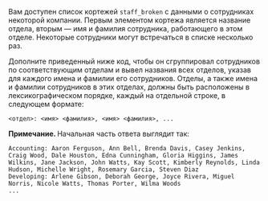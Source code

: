 <span><p>Вам доступен список кортежей&nbsp;<code>staff_broken</code> с данными о сотрудниках некоторой компании. Первым элементом кортежа является название отдела, вторым&nbsp;— имя и фамилия сотрудника, работающего в этом отделе.&nbsp;Некоторые сотрудники могут встречаться в списке несколько раз.</p>

<p>Дополните приведенный ниже код, чтобы он сгруппировал сотрудников по соответствующим отделам и вывел названия всех отделов, указав для каждого имена и фамилии его сотрудников. Отделы, а также имена и фамилии сотрудников в этих отделах, должны быть расположены в лексикографическом порядке, каждый на отдельной строке, в следующем формате:</p>

<pre><code class="language-no-highlight hljs">&lt;отдел&gt;: &lt;имя&gt; &lt;фамилия&gt;, &lt;имя&gt; &lt;фамилия&gt;, ...</code></pre>

<p><strong>Примечание. </strong>Начальная часть ответа выглядит так:</p>

<pre><code class="language-no-highlight hljs">Accounting: Aaron Ferguson, Ann Bell, Brenda Davis, Casey Jenkins, Craig Wood, Dale Houston, Edna Cunningham, Gloria Higgins, James Wilkins, Jane Jackson, John Watts, Kay Scott, Kimberly Reynolds, Linda Hudson, Michelle Wright, Rosemary Garcia, Steven Diaz
Developing: Arlene Gibson, Deborah George, Joyce Rivera, Miguel Norris, Nicole Watts, Thomas Porter, Wilma Woods
...</code></pre></span>